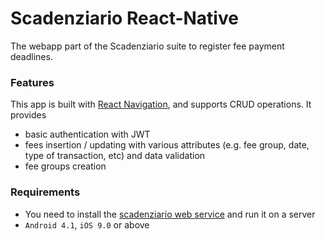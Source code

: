 # Scadenziario React-Native

The webapp part of the Scadenziario suite to register fee payment deadlines. 

### Features

This app is built with [React Navigation](https://github.com/react-navigation/react-navigation), and supports CRUD operations. It provides
- basic authentication with JWT
- fees insertion / updating with various attributes (e.g. fee group, date, type of transaction, etc) and data validation
- fee groups creation


### Requirements
- You need to install the [scadenziario web service](https://github.com/riccardo-lomazzi/scadenziario-web-service) and run it on a server
- `Android 4.1`, `iOS 9.0` or above

